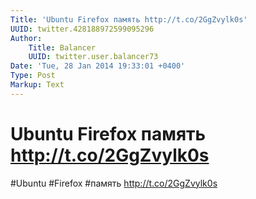 ```yaml
---
Title: 'Ubuntu Firefox память http://t.co/2GgZvylk0s'
UUID: twitter.428188972599095296
Author:
    Title: Balancer
    UUID: twitter.user.balancer73
Date: 'Tue, 28 Jan 2014 19:33:01 +0400'
Type: Post
Markup: Text
---
```


# Ubuntu Firefox память http://t.co/2GgZvylk0s

#Ubuntu #Firefox #память http://t.co/2GgZvylk0s